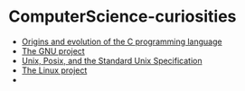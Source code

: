 # ComputerScience-curiosities

- [Origins and evolution of the C programming language](./originsOfC.md)
- [The GNU project](./GNUproject.md)
- [Unix, Posix, and the Standard Unix Specification](./unixPosix.md)
- [The Linux project](./linuxProject.md)
- 
